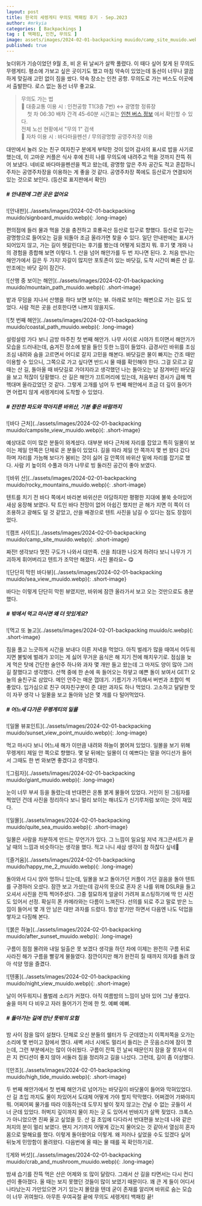 ```yaml
---
layout: post
title: 한국의 세렝게티 무의도 백패킹 후기 - Sep.2023
author: #mrkyia
categories: [ Backpackings ]
tag : [ 백패킹, 인천, 무의도 ]
image: assets/images/2024-02-01-backpacking muuido/camp_site_muuido.webp
published: true
---
```


늦더위가 기승이었던 9월 초, 비 온 뒤 날씨가 살짝 풀렸다. 이 때다 싶어 찾게 된 무의도 무렝게티. 평소에 가보고 싶은 곳이기도 했고 마침 약속이 있었는데 동선이 너무나 깔끔하게 맞길래 고민 없이 짐을 쌌다. 약속 장소는 인천 공항. 무의도로 가는 버스도 이곳에서 출발한다. 로스 없는 동선 너무 좋고요.  

> 무의도 가는 법  
> 🚌 대중교통 이용 시 : 인천공항 T1(3층 7번) ↔ 광명항 정류장  
>    &nbsp;&nbsp;&nbsp; 첫 차 06:30 배차 간격 45-60분
> 시간표는 <a href="https://bus.incheon.go.kr/bis/rout.view"> 인천 버스 정보</a> 에서 확인할 수 있다.  
> 전체 노선 현황에서 "무의 1" 검색  
> 🚗 자차 이용 시 : 바다마을펜션 / 무의광명항 공영주차장 이용
  
대만에서 놀러 오는 친구 여자친구 분에게 부탁한 것이 있어 감사의 표시로 밥을 사기로 했는데, 이 고마운 커플은 식사 후에 친히 나를 무의도에 내려주고 먹을 것까지 잔뜩 쥐어 보냈다. 
네비로 바다마을펜션을 찍고 왔는데, 광명항 앞은 주차 공간도 적고 혼잡하니 주차는 공영주차장을 이용하는 게 좋을 것 같다. 공영주차장 쪽에도 등산로가 연결되어 있는 것으로 보인다. (등산로 표지판에서 확인)  

##### # 안내판에 그런 곳은 없어요
![안내판](../assets/images/2024-02-01-backpacking muuido/signboard_muuido.webp){: .long-image}
  
편의점에 들러 물과 먹을 것을 충전하고 호룡곡산 등산로 입구로 향했다. 등산로 입구는 광명항으로 들어오는 길을 되돌아 조금 올라가면 찾을 수 있다. 일단 안내판에는 표시가 되어있지 않고, 가는 길이 헷갈린다는 후기를 봤는데 어떻게 되겠지 뭐. 후기 몇 개와 나의 경험을 종합해 보면 이렇다. 1. 산을 넘어 해안가를 두 번 지나면 된다. 2. 처음 만나는 해안가에서 길은 두 가지! 자갈이 많지만 포토존이 있는 바닷길, 도착 시간이 빠른 산 길. 만조에는 바닷 길이 잠긴다.  

![산행 중 보이는 해안](../assets/images/2024-02-01-backpacking muuido/mountain_path_muuido.webp){: .short-image}

밭과 무덤을 지나서 산행을 하다 보면 보이는 뷰. 아래로 보이는 해변으로 가는 길도 있었다. 사람 적은 곳을 선호한다면 나쁘지 않을지도.  
    
![첫 번째 해안](../assets/images/2024-02-01-backpacking muuido/coastal_path_muuido.webp){: .long-image}
  
설렁설렁 가다 보니 금방 마주친 첫 번째 해안가. 나무 사이로 시야가 트이면서 해안가가 모습을 드러내는데, 숨겨진 장소에 발을 들인 듯한 느낌이 들었다. 급경사인 바위를 조심조심 내려와 숨을 고르면서 어디로 갈지 고민을 해본다. 바닷길은 물이 빠지는 간조 때만 이용할 수 있으니, 그쪽으로 가고 싶다면 반드시 물 때를 확인해야 한다. 그걸 모르고 갈 때는 산 길, 돌아올 때 바닷길로 가야지라고 생각했던 나는 돌아오는 날 잠겨버린 바닷길을 보고 적잖이 당황했다. 
산 길은 해안가 끄트머리에 있는데, 처음부터 경사가 급해 헥헥대며 올라갔었던 것 같다. 그렇게 고개를 넘어 두 번째 해안에서 조금 더 깊이 들어가면 어렵지 않게 세렝게티에 도착할 수 있었다.  

##### # 잔잔한 파도와 깍아지른 바위산, 기분 좋은 바람까지
![바다 근처](../assets/images/2024-02-01-backpacking muuido/campsite_view_muuido.webp){: .short-image}  
  
예상대로 이미 많은 분들이 와계셨다. 대부분 바다 근처에 자리를 잡았고 특히 일몰이 보이는 제일 안쪽은 단체로 온 분들이 있었다. 길을 따라 제일 안 쪽까지 몇 번 왔다 갔다 하며 자리를 가늠해 보다가 붐비는 것이 싫어 길 안쪽의 바위산 밑에 자리를 잡기로 했다. 사람 키 높이의 수풀과 아가 나무로 빙 둘러진 공간이 좋아 보였다.   

![바위 산](../assets/images/2024-02-01-backpacking muuido/rocky_mountains_muuido.webp){: .short-image}

텐트를 치기 전 바다 쪽에서 바라본 바위산은 아담하지만 평평한 지대에 불쑥 솟아있어 새삼 웅장해 보였다. 탁 트인 바다 전망이 없어 아쉽긴 했지만 곧 해가 지면 이 쪽이 더 조용하고 광해도 덜 것 같았고, 산을 배경으로 텐트 사진을 남길 수 있다는 점도 장점이었다.  

![캠프 사이트](../assets/images/2024-02-01-backpacking muuido/camp_site_muuido.webp){: .short-image}

짜잔! 생각보다 멋진 구도가 나와서 대만족. 산을 최대한 나오게 하려다 보니 나무가 기괴하게 휘어버리고 텐트가 조막만 해졌다. 사진 몰라요~ 😋  

![단단히 막힌 바다뷰](../assets/images/2024-02-01-backpacking muuido/sea_view_muuido.webp){: .short-image}
  
바다는 이렇게 단단히 막힌 뷰였지만, 바위에 잠깐 올라가서 보고 오는 것만으로도 충분했다.  
  
##### # 밖에서 먹고 마시면 왜 더 맛있게요?
![먹고 또 놀고](../assets/images/2024-02-01-backpacking muuido/c.webp){: .short-image}
  
짐을 풀고 느긋하게 시간을 보내다 이른 저녁을 먹었다. 아직 벌레가 많을 때여서 어두워지면 불빛에 벌레가 꼬이는 게 싫어 무거운 음식은 해 지기 전에 해치우기로. 점심을 늦게 먹은 탓에 간단한 술안주 하나와 과자 몇 개만 들고 왔는데 그 마저도 양이 많아 그러길 잘했다고 생각했다. 산책 중에 한 손에 쏙 들어오는 하얗고 예쁜 돌이 보여서 GET! 오늘의 술친구로 삼았다. 메인 안주는 매운 껍데기. 기름기가 가득해서 버번과 조합이 썩 좋았다. 입가심으로 친구 여자친구분이 준 대만 과자도 하나 먹었다. 고소하고 달달한 맛이 자꾸 생각 나 일몰을 보고 돌아와 남은 몇 개를 다 털어먹었다.  
  
##### # 어느새 다가온 무렝게티의 일몰 
![일몰 뷰포인트](../assets/images/2024-02-01-backpacking muuido/sunset_view_point_muuido.webp){: .long-image}
  
먹고 마시다 보니 어느새 해가 이만큼 내려와 하늘이 붉어져 있었다. 일몰을 보기 위해 무렝게티 제일 안 쪽으로 향했다. 몇 달 뒤에는 일몰이 더 예쁘다는 말을 어디선가 들어서 그때도 한 번 와보면 좋겠다고 생각했다.  
  
![그림자](../assets/images/2024-02-01-backpacking muuido/giant_muuido.webp){: .long-image}
  
눈이 너무 부셔 등을 돌렸는데 반대편은 온통 붉게 물들어 있었다. 거인이 된 그림자를 찍었던 건데 사진을 정리하다 보니 멀리 보이는 해녀도가 신기루처럼 보이는 것이 재밌다.  
   
![일몰](../assets/images/2024-02-01-backpacking muuido/quite_sea_muuido.webp){: .short-image}
  
일몰은 사람을 차분하게 만드는 무언가가 있다. 그 느낌이 일요일 저녁 개그콘서트가 끝날 때의 느낌과 비슷하다는 생각을 했다. 적고 나니 새삼 생각이 참 하찮다 싶네🤔   
  
![즐거움](../assets/images/2024-02-01-backpacking muuido/happy_me_2_muuido.webp){: .long-image}
  
돌아와서 다시 앉아 멍하니 있는데, 일몰을 보고 돌아가던 커플이 가던 걸음을 돌아 텐트를 구경하러 오셨다. 잠깐 보고 가셨는데 감사의 뜻으로 혼자 온 나를 위해 DSLR을 들고 오셔서 사진을 잔뜩 찍어주셨다. 그중 절묘하게 얼굴이 가려져 포스팅하기에 딱 인 사진도 있어서 선정. 확실히 폰 카메라와는 다름이 느껴진다. 선의를 되로 주고 말로 받은 느낌이 들어서 몇 개 안 남은 대만 과자를 드렸다. 항상 받기만 하면서 다음엔 나도 덕업을 쌓자고 다짐해 본다.  
  
![붉은 하늘](../assets/images/2024-02-01-backpacking muuido/after_sunset_muuido.webp){: .long-image}
  
구름이 점점 몰려와 내일 일출은 못 보겠다 생각을 하던 차에 이제는 완전히 구름 뒤로 사라진 해가 구름을 빨갛게 물들였다. 잠깐이지만 해가 완전히 질 때까지 의자를 돌려 앉아 석양 멍을 즐겼다.  

![텐풍](../assets/images/2024-02-01-backpacking muuido/night_view_muuido.webp){: .short-image}
  
날이 어두워지니 풀벌레 소리가 커졌다. 아직 여름밤의 느낌이 남아 있어 그냥 좋았다. 술을 마저 다 비우고 자러 들어가기 전에 한 컷. 예뻐 예뻐. 
  
##### # 돌아가는 길에 만난 뜻밖의 모험 
밤 사이 잠을 많이 설쳤다. 단체로 오신 분들의 쉘터가 두 군데였는지 이쪽저쪽을 오가는 소리에 몇 번이고 잠에서 깼다. 새벽 서너 시에도 멀리서 들리는 큰 웃음소리에 잠이 깼는데, 그런 부분에서는 많이 아쉬웠다. 
구름이 잔뜩 낀 날씨 때문인지 잠을 잘 못자서 이은 지 컨디션이 좋지 않아 서둘러 짐을 정리하고 길을 나섰다. 그런데, 길이 좀 이상했다.  

![만조](../assets/images/2024-02-01-backpacking muuido/high_tide_muuido.webp){: .short-image}
  
두 번째 해안가에서 첫 번째 해안가로 넘어가는 바닷길이 바닷물이 들어와 막혀있었다. 산 길 초입 까지도 물이 차있어서 도대체 어떻게 가야 할지 막막했다. 어쩌겠어 가봐야지 뭐. 어찌어찌 물가를 따라 이동하는데 도무지 발이 젖지 않고는 건널 수 없는 곳들이 서너 군데 있었다. 허벅지 깊이까지 물이 차는 곳 도 있어서 반바지가 살짝 젖었다. 크록스가 아니었으면 진짜 울고 싶었을 듯. 산 길 초입에 다다라서 반대편을 보는데 나와 같은 처지의 분이 멀리 보였다. 왠지 거기까지 어떻게 갔는지 물어오는 것 같아서 열심히 혼자 몸으로 말해요를 했다. 이렇게 돌아왔어요 이렇게. 왜 저러나 싶었을 수도 있겠다 싶어 뒤늦게 민망함이 몰려왔다. 다음번에 올 때는 물 때를 꼭 확인하기로.  
  
![게와 버섯](../assets/images/2024-02-01-backpacking muuido/crab_and_mushroom_muuido.webp){: .long-image}

밤새 습기를 잔뜩 먹은 산은 어제와 또 많이 달랐다. 그래서 산 길을 타면서는 다시 컨디션이 좋아졌다. 올 때는 보지 못했던 것들이 많이 보였기 때문이다. 꽤 큰 게 들이 어디서 나타났는지 가만있으면 거기 있는지 몰랐을 텐데 굳이 존재를 알리며 바위로 숨는 모습이 너무 귀여웠다. 아무튼 우여곡절 끝에 무의도 세렝게티 백패킹 끝!